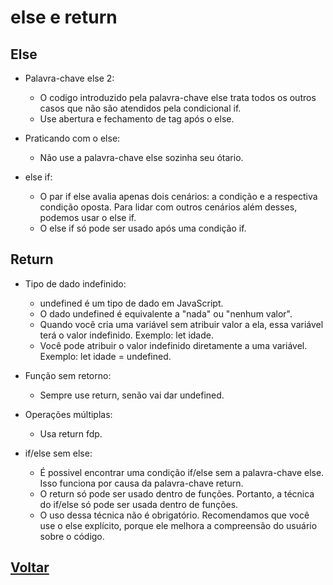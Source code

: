 # else e return

## Else

- Palavra-chave else 2:

  - O codigo introduzido pela palavra-chave else trata todos os outros casos que não são atendidos pela condicional if.
  - Use abertura e fechamento de tag após o else.

- Praticando com o else:

  - Não use a palavra-chave else sozinha seu ótario.

- else if:

  - O par if else avalia apenas dois cenários: a condição e a respectiva condição oposta. Para lidar com outros cenários além desses, podemos usar o else if.
  - O else if só pode ser usado após uma condição if.

## Return

- Tipo de dado indefinido:

  - undefined é um tipo de dado em JavaScript.
  - O dado undefined é equivalente a "nada" ou "nenhum valor".
  - Quando você cria uma variável sem atribuir valor a ela, essa variável terá o valor indefinido. Exemplo: let idade.
  - Você pode atribuir o valor indefinido diretamente a uma variável. Exemplo: let idade = undefined.

- Função sem retorno:

  - Sempre use return, senão vai dar undefined.

- Operações múltiplas:

  - Usa return fdp.

- if/else sem else:

  - É possivel encontrar uma condição if/else sem a palavra-chave else. Isso funciona por causa da palavra-chave return.
  - O return só pode ser usado dentro de funções. Portanto, a técnica do if/else só pode ser usada dentro de funções.
  - O uso dessa técnica não é obrigatório. Recomendamos que você use o else explícito, porque ele melhora a compreensão do usuário sobre o código.

## [Voltar](../README.md)

